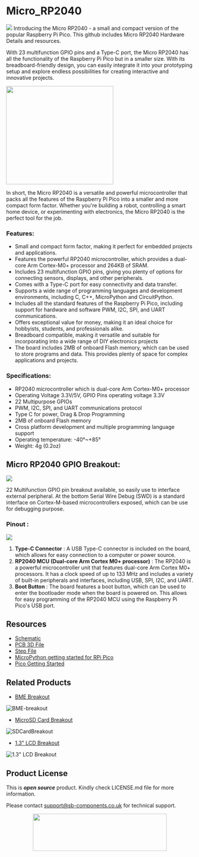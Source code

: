 # Micro_RP2040
<img src="https://cdn.shopify.com/s/files/1/1217/2104/files/banner1.png?v=1687787715">
Introducing the Micro RP2040 - a small and compact version of the popular Raspberry Pi Pico. This github includes Micro RP2040 Hardware Details and resources.

With 23 multifunction GPIO pins and a Type-C port, the Micro RP2040 has all the functionality of the Raspberry Pi Pico but in a smaller size. With its breadboard-friendly design, you can easily integrate it into your prototyping setup and explore endless possibilities for creating interactive and innovative projects.

<img src="https://github.com/sbcshop/Micro_RP2040/blob/main/Images/mirco%20rp2040%20breadboard.jpg" width = "288" height="264" >

In short, the Micro RP2040 is a versatile and powerful microcontroller that packs all the features of the Raspberry Pi Pico into a smaller and more compact form factor. Whether you're building a robot, controlling a smart home device, or experimenting with electronics, the Micro RP2040 is the perfect tool for the job.

### Features:
- Small and compact form factor, making it perfect for embedded projects and applications.
- Features the powerful RP2040 microcontroller, which provides a dual-core Arm Cortex-M0+ processor and 264KB of SRAM.
- Includes 23 multifunction GPIO pins, giving you plenty of options for connecting sensors, displays, and other peripherals.
- Comes with a Type-C port for easy connectivity and data transfer.
- Supports a wide range of programming languages and development environments, including C, C++, MicroPython and CircuitPython.
- Includes all the standard features of the Raspberry Pi Pico, including support for hardware and software PWM, I2C, SPI, and UART communications.
- Offers exceptional value for money, making it an ideal choice for hobbyists, students, and professionals alike.
- Breadboard compatible, making it versatile and suitable for incorporating into a wide range of DIY electronics projects
- The board includes 2MB of onboard Flash memory, which can be used to store programs and data. This provides plenty of space for complex applications and projects.
  
### Specifications:
- RP2040 microcontroller which is dual-core Arm Cortex-M0+ processor
- Operating Voltage 3.3V/5V, GPIO Pins operating voltage 3.3V
- 22 Multipurpose GPIOs 
- PWM, I2C, SPI, and UART communications protocol 
- Type C for power, Drag & Drop Programming 
- 2MB of onboard Flash memory
- Cross platform development and multiple programming language support
- Operating temperature: -40°~+85°
- Weight: 4g (0.2oz)


## Micro RP2040 GPIO Breakout:
<img src="https://github.com/sbcshop/Micro_RP2040/blob/main/Images/Gpio_breakout.jpg">

22 Multifunction GPIO pin breakout available, so easily use to interface external peripheral.
At the bottom Serial Wire Debug (SWD) is a standard interface on Cortex-M-based microcontrollers exposed, which can be use for debugging purpose.

### Pinout :
<img src="https://github.com/sbcshop/Micro_RP2040/blob/main/Images/PINOUT.jpg">

1. **Type-C Connector** : A USB Type-C connector is included on the board, which allows for easy connection to a computer or power source.
2. **RP2040 MCU (Dual-core Arm Cortex M0+ processor)** : The RP2040 is a powerful microcontroller unit that features dual-core Arm Cortex M0+ processors. It has a clock speed of up to 133 MHz and includes a variety of built-in peripherals and interfaces, including USB, SPI, I2C, and UART.
3. **Boot Button** : The board features a boot button, which can be used to enter the bootloader mode when the board is powered on. This allows for easy programming of the RP2040 MCU using the Raspberry Pi Pico's USB port.


## Resources
  * [Schematic](https://github.com/sbcshop/Micro_RP2040/blob/main/Design%20Data/SCH%20Micro%20RP2040.pdf)
  * [PCB 3D File](https://github.com/sbcshop/Micro_RP2040/blob/main/Mechanical%20Data/3D%20PCB%20Micro%20RP2040.pdf)
  * [Step File](https://github.com/sbcshop/Micro_RP2040/blob/main/Mechanical%20Data/STEP.step)
  * [MicroPython getting started for RPi Pico](https://docs.micropython.org/en/latest/rp2/quickref.html)
  * [Pico Getting Started](https://projects.raspberrypi.org/en/projects/getting-started-with-the-pico)


## Related Products
  * [BME Breakout](https://shop.sb-components.co.uk/products/bme280-breakout-temperature-pressure-humidity-sensor?_pos=1&_sid=f54b3965c&_ss=r) 
 
   ![BME-breakout](https://cdn.shopify.com/s/files/1/1217/2104/files/Untitled-1_cd2b11f7-ca81-4dd8-87d8-f84c0d1660fd.jpg?v=1686831477&width=300)   

  * [MicroSD Card Breakout](https://shop.sb-components.co.uk/products/sd-card-breakout?_pos=1&_sid=be5068526&_ss=r) 
 
   ![SDCardBreakout](https://cdn.shopify.com/s/files/1/1217/2104/products/SDCardBreakout.png?v=1643699904&width=300) 

  * [1.3" LCD Breakout](https://shop.sb-components.co.uk/products/1-3-lcd-breakout?_pos=2&_sid=23eee937e&_ss=r) 
 
   ![1.3" LCD Breakout](https://cdn.shopify.com/s/files/1/1217/2104/products/01_1_a486ba53-c02b-4491-b110-a9b64736ad39.png?v=1677241189&width=300) 


## Product License

This is ***open source*** product. Kindly check LICENSE.md file for more information.

Please contact support@sb-components.co.uk for technical support.
<p align="center">
  <img width="360" height="100" src="https://cdn.shopify.com/s/files/1/1217/2104/files/Logo_sb_component_3.png?v=1666086771&width=300">
</p>
